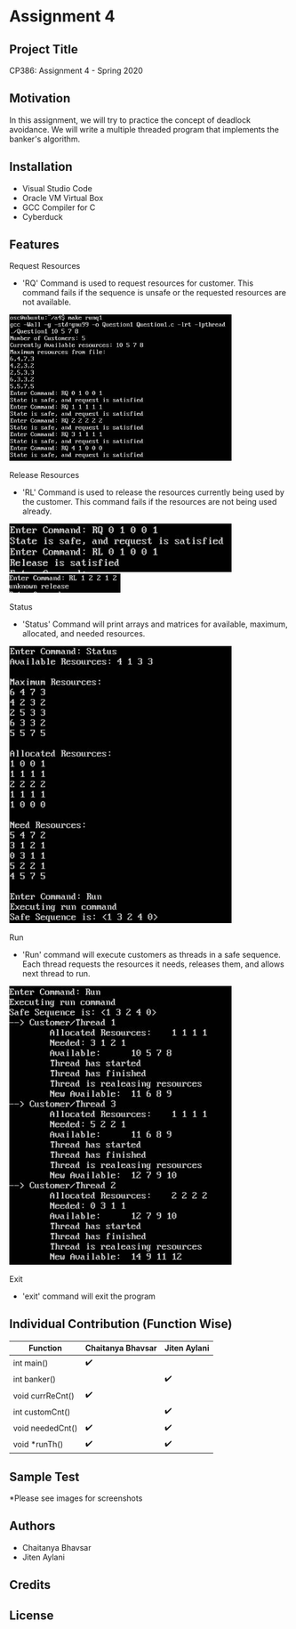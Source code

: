 # Assignment 4

## Project Title

CP386: Assignment 4 - Spring 2020

## Motivation

In this assignment, we will try to practice the concept of deadlock avoidance. We will write a multiple threaded program that implements the banker's algorithm. 

## Installation 

- Visual Studio Code
- Oracle VM Virtual Box
- GCC Compiler for C
- Cyberduck

## Features

Request Resources
- 'RQ' Command is used to request resources for customer. This command fails if the sequence is unsafe or the requested resources are not available.
<img src="https://github.com/chaitanyabhavsar/cp386a4/blob/main/images/pic1.JPG" width=400>

Release Resources
- 'RL' Command is used to release the resources currently being used by the customer. This command fails if the resources are not being used already.
<img src="https://github.com/chaitanyabhavsar/cp386a4/blob/main/images/pic5.JPG" width=400>
<img src="https://github.com/chaitanyabhavsar/cp386a4/blob/main/images/Pic6.JPG" width =200>

Status
- 'Status' Command will print arrays and matrices for available, maximum, allocated, and needed resources.
<img src="https://github.com/chaitanyabhavsar/cp386a4/blob/main/images/pic2.JPG" width=400>

Run
- 'Run' command will execute customers as threads in a safe sequence. Each thread requests the resources it needs, releases them, and allows next thread to run.
<img src="https://github.com/chaitanyabhavsar/cp386a4/blob/main/images/pic3.JPG" width=400>

Exit
- 'exit' command will exit the program

## Individual Contribution (Function Wise)

| Function | Chaitanya Bhavsar | Jiten Aylani | 
| ------------- | ------------- | ------------- |
| int main() |✔️ |  |
| int banker() |  | ✔️ |
| void currReCnt() |✔️ |  |
| int customCnt() |  | ✔️ |
| void neededCnt() |✔️| ✔️ |
| void *runTh() | ✔️ | ✔️ |


## Sample Test
*Please see images for screenshots

## Authors
- Chaitanya Bhavsar 
- Jiten Aylani

## Credits

## License 


